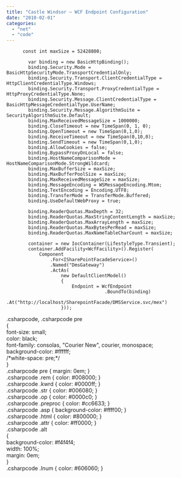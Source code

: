 ```yaml
---
title: "Castle Windsor – WCF Endpoint Configuration"
date: "2010-02-01"
categories: 
  - "net"
  - "code"
---
```


          const int maxSize = 52428800;

            var binding = new BasicHttpBinding();
            binding.Security.Mode = BasicHttpSecurityMode.TransportCredentialOnly;
            binding.Security.Transport.ClientCredentialType = HttpClientCredentialType.Windows;
            binding.Security.Transport.ProxyCredentialType = HttpProxyCredentialType.None;
            binding.Security.Message.ClientCredentialType = BasicHttpMessageCredentialType.UserName;
            binding.Security.Message.AlgorithmSuite = SecurityAlgorithmSuite.Default;
            binding.MaxReceivedMessageSize = 1000000;
            binding.CloseTimeout = new TimeSpan(0, 1, 0);
            binding.OpenTimeout = new TimeSpan(0,1,0);
            binding.ReceiveTimeout = new TimeSpan(0,10,0);
            binding.SendTimeout = new TimeSpan(0,1,0);
            binding.AllowCookies = false;
            binding.BypassProxyOnLocal = false;
            binding.HostNameComparisonMode = HostNameComparisonMode.StrongWildcard;
            binding.MaxBufferSize = maxSize;
            binding.MaxBufferPoolSize = maxSize;
            binding.MaxReceivedMessageSize = maxSize;
            binding.MessageEncoding = WSMessageEncoding.Mtom;
            binding.TextEncoding = Encoding.UTF8;
            binding.TransferMode = TransferMode.Buffered;
            binding.UseDefaultWebProxy = true;

            binding.ReaderQuotas.MaxDepth = 32;
            binding.ReaderQuotas.MaxStringContentLength = maxSize;
            binding.ReaderQuotas.MaxArrayLength = maxSize;
            binding.ReaderQuotas.MaxBytesPerRead = maxSize;
            binding.ReaderQuotas.MaxNameTableCharCount = maxSize;

            container = new IocContainer(LifestyleType.Transient);
            container.AddFacility<WcfFacility>().Register(
                Component
                    .For<ISharePointFacadeService>()
                    .Named("DmsGateway")
                    .ActAs(
                        new DefaultClientModel()
                        {
                            Endpoint = WcfEndpoint
                                        .BoundTo(binding)
                                        .At("http://localhost/SharepointFacade/DMSService.svc/mex")
                        }));

.csharpcode, .csharpcode pre<br /> {<br /> font-size: small;<br /> color: black;<br /> font-family: consolas, "Courier New", courier, monospace;<br /> background-color: #ffffff;<br /> /\*white-space: pre;\*/<br /> }<br /> .csharpcode pre { margin: 0em; }<br /> .csharpcode .rem { color: #008000; }<br /> .csharpcode .kwrd { color: #0000ff; }<br /> .csharpcode .str { color: #006080; }<br /> .csharpcode .op { color: #0000c0; }<br /> .csharpcode .preproc { color: #cc6633; }<br /> .csharpcode .asp { background-color: #ffff00; }<br /> .csharpcode .html { color: #800000; }<br /> .csharpcode .attr { color: #ff0000; }<br /> .csharpcode .alt<br /> {<br /> background-color: #f4f4f4;<br /> width: 100%;<br /> margin: 0em;<br /> }<br /> .csharpcode .lnum { color: #606060; }
